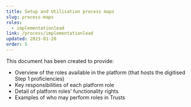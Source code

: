 ```yaml
---
title: Setup and Utilisation process maps
slug: process-maps
roles:
  - implementationlead
link: /process/implementationlead
updated: 2023-01-20
order: 5
---
```

This document has been created to provide:​

- Overview of the roles available in the platform (that hosts the digitised Step 1 proficiencies)
- Key responsibilities of each platform role
- Detail of platform roles’ functionality rights
- Examples of who may perform roles in Trusts